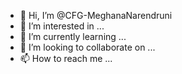 - 👋 Hi, I’m @CFG-MeghanaNarendruni
- 👀 I’m interested in ...
- 🌱 I’m currently learning ...
- 💞️ I’m looking to collaborate on ...
- 📫 How to reach me ...

<!---
CFG-MeghanaNarendruni/CFG-MeghanaNarendruni is a ✨ special ✨ repository because its `README.md` (this file) appears on your GitHub profile.
You can click the Preview link to take a look at your changes.
--->
